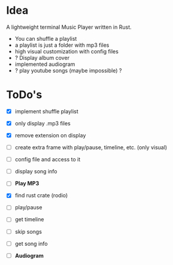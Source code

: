 # Idea
 A lightweight terminal Music Player written in Rust.

 - You can shuffle a playlist
 - a playlist is just a folder with mp3 files
 - high visual customization with config files
 - ? Display album cover
 - implemented audiogram
 - ? play youtube songs (maybe impossible) ?

# ToDo's
 - [x] implement shuffle playlist
 - [x] only display .mp3 files
 - [x] remove extension on display
 - [ ] create extra frame with play/pause, timeline, etc. (only visual)
 - [ ] config file and access to it
 - [ ] display song info

 - [ ] **Play MP3**
  - [x] find rust crate (rodio)
  - [ ] play/pause
  - [ ] get timeline
  - [ ] skip songs
  - [ ] get song info
 
 - [ ] **Audiogram**
